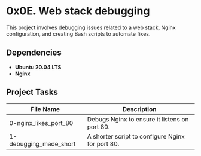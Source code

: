 # 0x0E. Web stack debugging

This project involves debugging issues related to a web stack, Nginx configuration, and creating Bash scripts to automate fixes.

## Dependencies

- __Ubuntu 20.04 LTS__
- __Nginx__

## Project Tasks

| File Name               | Description                                          |
|-------------------------|------------------------------------------------------|
| 0-nginx_likes_port_80   | Debugs Nginx to ensure it listens on port 80.       |
| 1-debugging_made_short  | A shorter script to configure Nginx for port 80.   |

